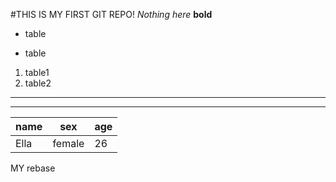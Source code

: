 #THIS IS MY FIRST GIT REPO!
*Nothing here*
**bold**
+ table
- table
1. table1
2. table2
*******
*******
name | sex | age
-|-|-
Ella | female | 26
MY rebase
